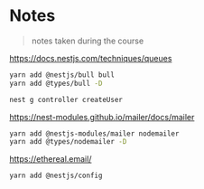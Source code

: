 # Notes

> notes taken during the course

<!-- https://gitignore.io -->
<!-- https://github.com/github/gitignore -->

https://docs.nestjs.com/techniques/queues

```sh
yarn add @nestjs/bull bull
yarn add @types/bull -D

nest g controller createUser
```

https://nest-modules.github.io/mailer/docs/mailer

```sh
yarn add @nestjs-modules/mailer nodemailer
yarn add @types/nodemailer -D
```

https://ethereal.email/

```sh
yarn add @nestjs/config
```
